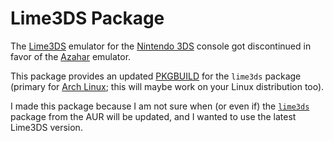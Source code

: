 # Lime3DS Package

The [Lime3DS](https://github.com/Lime3DS/lime3ds-archive) emulator for the [Nintendo 3DS](https://wikipedia.org/wiki/Nintendo_3DS) console got discontinued in favor of the [Azahar](https://github.com/azahar-emu/azahar) emulator.

This package provides an updated [PKGBUILD](https://wiki.archlinux.org/title/PKGBUILD) for the `lime3ds` package (primary for [Arch Linux](https://archlinux.org/); this will maybe work on your Linux distribution too).

I made this package because I am not sure when (or even if) the [`lime3ds`](https://aur.archlinux.org/packages/lime3ds) package from the AUR will be updated, and I wanted to use the latest Lime3DS version.